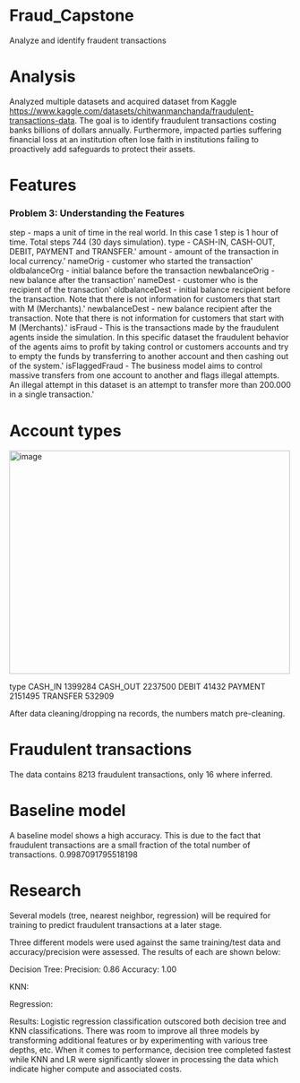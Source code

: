 # Fraud_Capstone
Analyze and identify fraudent transactions 

# Analysis
Analyzed multiple datasets and acquired dataset from Kaggle https://www.kaggle.com/datasets/chitwanmanchanda/fraudulent-transactions-data. The goal is to identify fraudulent transactions costing banks billions of dollars annually. Furthermore, impacted parties suffering financial loss at an institution often lose faith in institutions failing to proactively add safeguards to protect their assets.

# Features
### Problem 3: Understanding the Features

step - maps a unit of time in the real world. In this case 1 step is 1 hour of time. Total steps 744 (30 days simulation).
type - CASH-IN, CASH-OUT, DEBIT, PAYMENT and TRANSFER.'
amount - amount of the transaction in local currency.'
nameOrig - customer who started the transaction'
oldbalanceOrg - initial balance before the transaction
newbalanceOrig - new balance after the transaction'
nameDest - customer who is the recipient of the transaction'
oldbalanceDest - initial balance recipient before the transaction. Note that there is not information for customers that start with M (Merchants).'
newbalanceDest - new balance recipient after the transaction. Note that there is not information for customers that start with M (Merchants).'
isFraud - This is the transactions made by the fraudulent agents inside the simulation. In this specific dataset the fraudulent behavior of the agents aims to profit by taking control or customers accounts and try to empty the funds by transferring to another account and then cashing out of the system.'
isFlaggedFraud - The business model aims to control massive transfers from one account to another and flags illegal attempts. An illegal attempt in this dataset is an attempt to transfer more than 200.000 in a single transaction.'

# Account types

<img width="501" height="399" alt="image" src="https://github.com/user-attachments/assets/7c902daa-2f2b-4864-9abd-73cd6c32221c" />

type
CASH_IN     1399284
CASH_OUT    2237500
DEBIT         41432
PAYMENT     2151495
TRANSFER     532909

After data cleaning/dropping na records, the numbers match pre-cleaning.

# Fraudulent transactions
The data contains 8213 fraudulent transactions, only 16 where inferred.

# Baseline model
A baseline model shows a high accuracy. This is due to the fact that fraudulent transactions are a small fraction of the total number of transactions.
0.9987091795518198

# Research
Several models (tree, nearest neighbor, regression) will be required for training to predict fraudulent transactions at a later stage.

Three different models were used against the same training/test data and accuracy/precision were assessed. The results of each are shown below:

Decision Tree:
Precision: 0.86
Accuracy: 1.00

KNN:

Regression:


Results:
Logistic regression classification outscored both decision tree and KNN classifications. There was room to improve all three models by transforming additional features or by experimenting with various tree depths, etc. When it comes to performance, decision tree completed fastest while KNN and LR were significantly slower in processing the data which indicate higher compute and associated costs.
